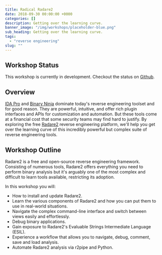 ```yaml
---
title: Radical Radare2
date: 2018-09-30 00:00:00 +0000
categories: []
description: Getting over the learning curve.
banner_image: "/img/workshops/placeholder-blue.png"
sub_heading: Getting over the learning curve.
tags:
  - "reverse engineering"
slug: ""
---
```


## Workshop Status
This workshop is currently in development. Checkout the status on [Github](https://github.com/HackingWithCODE/radical-radare2).

## Overview

[IDA Pro](https://www.hex-rays.com/products/ida/) and [Binary Ninja](https://binary.ninja/) dominate today's reverse engineering toolset and for good reason. They are powerful, intuitive, and offer rich plugin interfaces and APIs for customization and automation. But these tools come at a financial cost that some security teams may find hard to justify. By exploring the free [Radare2](https://rada.re/r/) reverse engineering platform, we'll help you get over the learning curve of this incredibly  powerful but complex suite of reverse engineering tools. 

## Workshop Outline

Radare2 is a free and open-source reverse engineering framework. Consisting of numerous tools, Radare2 offers everything you need to perform binary analysis but it's arguably one of the most complex and difficult to learn tools available, restricting its adoption.

In this workshop you will:

- How to install and update Radare2.
- Learn the various components of Radare2 and how you can put them to use in real-world situations.
- Navigate the complex command-line interface and switch between views easily and effortlessly.
- Debug binary applications.
- Gain exposure to Radare2's Evaluable Strings Intermediate Language (ESIL).
- Experience a workflow that allows you to navigate, debug, comment, save and load analysis.
- Automate Radare2 analysis via r2pipe and Python.


